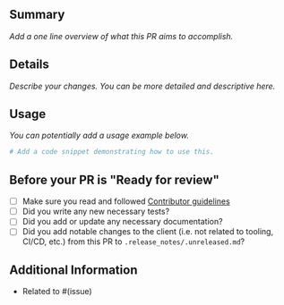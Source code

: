 ## Summary

*Add a one line overview of what this PR aims to accomplish.*

## Details

*Describe your changes. You can be more detailed and descriptive here.*

## Usage

*You can potentially add a usage example below.*

```python
# Add a code snippet demonstrating how to use this.
```

## Before your PR is "Ready for review"

- [ ] Make sure you read and followed [Contributor guidelines](../CONTRIBUTING.md)
- [ ] Did you write any new necessary tests?
- [ ] Did you add or update any necessary documentation?
- [ ] Did you add notable changes to the client (i.e. not related to tooling, CI/CD, etc.) from this PR to `.release_notes/.unreleased.md`?

## Additional Information

* Related to #(issue)
